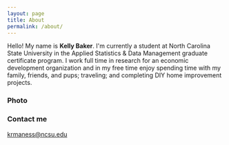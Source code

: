 ```yaml
---
layout: page
title: About
permalink: /about/
---
```


Hello! My name is **Kelly Baker**. I'm currently a student at North Carolina State University in the Applied Statistics & Data Management graduate certificate program. I work full time in research for an economic development organization and in my free time enjoy spending time with my family, friends, and pups; traveling; and completing DIY home improvement projects. 

### Photo



### Contact me

[krmaness@ncsu.edu](mailto:krmaness@ncsu.edu)
